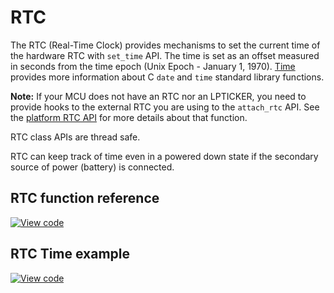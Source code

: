 # RTC

The RTC (Real-Time Clock) provides mechanisms to set the current time of the hardware RTC with `set_time` API. The time is set as an offset measured in seconds from the time epoch (Unix Epoch - January 1, 1970). [Time](../apis/time.html) provides more information about C `date` and `time` standard library functions.

<span class="notes">**Note:** If your MCU does not have an RTC nor an LPTICKER, you need to provide hooks to the external RTC you are using to the `attach_rtc` API. See the [platform RTC API](https://os.mbed.com/docs/mbed-os/v6.10/mbed-os-api-doxy/group__platform__rtc__time.html) for more details about that function.</span>

RTC class APIs are thread safe.

RTC can keep track of time even in a powered down state if the secondary source of power (battery) is connected.

## RTC function reference

[![View code](https://www.mbed.com/embed/?type=library)](https://os.mbed.com/docs/mbed-os/v6.10/mbed-os-api-doxy/mbed__rtc__time_8h_source.html)

## RTC Time example

[![View code](https://www.mbed.com/embed/?url=https://github.com/ARMmbed/mbed-os-snippet-time_HelloWorld/tree/v6.10)](https://github.com/ARMmbed/mbed-os-snippet-time_HelloWorld/blob/v6.10/main.cpp)
